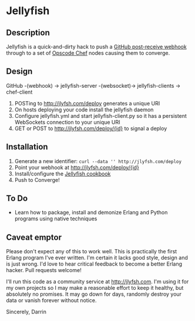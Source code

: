 # Jellyfish

## Description

Jellyfish is a quick-and-dirty hack to push a [GitHub post-receive
webhook](http://help.github.com/post-receive-hooks/) through to a set
of [Opscode Chef](http://opscode.com/chef/) nodes causing them to
converge.

## Design

GitHub -(webhook) ->
  jellyfish-server -(websocket)->
    jellyfish-clients -> chef-client

1. POSTing to http://jlyfsh.com/deploy generates a unique URI
2. On hosts deploying your code install the jellyfish daemon
3. Configure jellyfish.yml and start jellyfish-client.py so it has a
   persistent WebSockets connection to your unique URI
4. GET or POST to http://jlyfsh.com/deploy/{id} to signal a deploy

## Installation

1. Generate a new identifier: `curl --data '' http://jlyfsh.com/deploy`
2. Point your webhook at http://jlyfsh.com/deploy/{id}
3. Install/configure the [Jellyfish cookbook](http://community.opscode.com/cookbooks/)
4. Push to Converge!

## To Do

* Learn how to package, install and demonize Erlang and Python
  programs using native techniques

## Caveat emptor

Please don't expect any of this to work well. This is practically the
first Erlang program I've ever written. I'm certain it lacks good
style, design and is just wrong. I'd love to hear critical feedback to
become a better Erlang hacker. Pull requests welcome!

I'll run this code as a community service at http://jlyfsh.com. I'm
using it for my own projects so I may make a reasonable effort to keep
it healthy, but absolutely no promises. It may go down for days,
randomly destroy your data or vanish forever without notice.

Sincerely, 
Darrin
